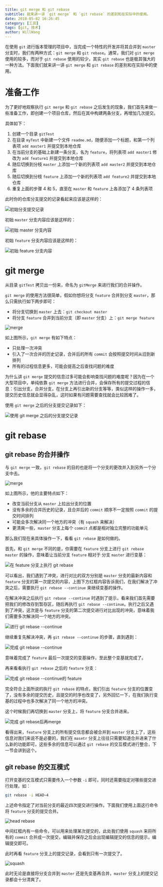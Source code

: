 ```yaml
---
title: git merge 和 git rebase
subtitle: 就来讲一讲 `git merge` 和 `git rebase` 的差别和在实际中的使用。
date: 2018-05-02 16:26:45
category: [工具]
tags: [git, 技术]
author: WillWang
---
```


在使用 `git` 进行版本管理的项目中，当完成一个特性的开发并将其合并到 `master` 分支时，我们有两种方式：`git merge` 和 `git rebase`。通常，我们对 `git merge` 使用的较多，而对于 `git rebase` 使用的较少，其实 `git rebase` 也是极其强大的一种方法。下面我们就来讲一讲 `git merge` 和 `git rebase` 的差别和在实际中的使用。

<!-- more -->

# 准备工作

为了更好地观察执行 `git merge` 和 `git rebase` 之后发生的现象，我们首先来做一些准备工作，即创建一个项目仓库，然后在其中构建两条分支，再增加几次提交。

具体如下：

1. 创建一个目录 `gitTest`
2. 在目录 `myTest` 中新建一个文件 `readme.md`，随便添加一个标题，和第一个列表项 `add master1` 并提交到本地仓库
3. 在当前分支的基础上新建一条分支，名为 `feature`，将列表项 `add master1` 修改为 `add feature1` 并提交到本地仓库
4. 随后切换到分枝 `master` 上添加一个新的列表项 `add master2` 并提交到本地仓库
5. 随后切换到分枝 `feature` 上添加一个新的列表项 `add feature2` 并提交到本地仓库
6. 重复上面的步骤 4 和 5，直至在 `master` 和 `feature` 上各添加了 4 条列表项

此时你的仓库分支提交的记录看起来应该是这样的：

![初始分支提交记录](/images/2018-05-02-git-rebase-and-git-merge-in-practice/init_branch_log.png)

初始 `master` 分支内容应该是这样的：

![初始 master 分支内容](/images/2018-05-02-git-rebase-and-git-merge-in-practice/init_master_branch.png)

初始 `feature` 分支内容应该是这样的：

![初始 feature 分支内容](/images/2018-05-02-git-rebase-and-git-merge-in-practice/init_feature_branch.png)

# git merge

从目录 `gitTest` 拷贝出一份来，命名为 `gitMerge` 来进行我们的合并操作。

`git merge` 的使用方法很简单，假如你想将分支 `feature` 合并到分支 `master`，那么只需执行如下两步即可：

- 将分支切换到 `master` 上去：`git checkout master`
- 将分支 `feature` 合并到当前分支（即 `master` 分支）上：`git merge feature`

![merge](/images/2018-05-02-git-rebase-and-git-merge-in-practice/merge.png)

如上图所示，`git merge` 有如下特点：

- 只处理一次冲突
- 引入了一次合并的历史记录，合并后的所有 `commit` 会按照提交时间从旧到新排列
- 所有的过程信息更多，可能会提高之后查找问题的难度

为什么讲 `git merge` 提交的信息过多可能会影响查找问题的难度呢？因为在一个大型项目中，单纯依靠 `git merge` 方法进行合并，会保存所有的提交过程的信息：引出分支，合并分支，在分支上再引出新的分支等等，类似这样的操作一多，提交历史信息就会显得杂乱，这时如果有问题需要查找就会比较困难了。

使用 `git merge` 之后的分支提交记录如下：

![使用 `git merge` 之后的分支提交记录](/images/2018-05-02-git-rebase-and-git-merge-in-practice/git_merge.png)

# git rebase

## git rebase 的合并操作

与 `git merge` 一致，`git rebase` 的目的也是将一个分支的更改并入到另外一个分支中去。

![merge](/images/2018-05-02-git-rebase-and-git-merge-in-practice/rebase.png)

如上图所示，他的主要特点如下：

- 改变当前分支从 `master` 上拉出分支的位置
- 没有多余的合并历史的记录，且合并后的 `commit` 顺序不一定按照 `commit` 的提交时间排列
- 可能会多次解决同一个地方的冲突（有 `squash` 来解决）
- 更清爽一些，`master` 分支上每个 `commit` 点都是相对独立完整的功能单元

那么我们现在来具体操作一下，看看 `git rebase` 是如何做的。

首先，和 `git merge` 不同的是，你需要在 `feature` 分支上进行 `git rebase master` 的操作，意味着让当前分支 `feature` 相对于 分支 `master` 进行变基：

![在 feature 分支上执行 `git rebase`](/images/2018-05-02-git-rebase-and-git-merge-in-practice/git_rebase_1.png)

可以看出，我们遇到了冲突，进行对比的双方分别是 `master` 分支的最新内容和 `feature` 分支的第一次提交的内容，上图下方红框内容告诉我们，在我们解决了冲突之后，需要执行 `git rebase --continue` 来继续变基的操作。

在解决冲突之后执行 `git rebase --continue` 时遇到了提示，看来我们首先需要把我们的修改存到暂存区，随后再执行 `git rebase --continue`。执行之后又遇到了冲突，这次是与 `feature` 分支的第二次提交进行对比出现的冲突，意味着我们需要多次解决同一个地方的冲突。

![进行 `git rebase --continue`](/images/2018-05-02-git-rebase-and-git-merge-in-practice/git_rebase_2.png)

继续重复先解决冲突，再 `git rebase --continue` 的步骤，直到遇到：

![完成 `git rebase --continue`](/images/2018-05-02-git-rebase-and-git-merge-in-practice/git_rebase_3.png)

意味着完成了 `feature` 最后一次提交的变基操作，至此整个变基就完成了。

再来看看执行 `git rebase` 之后的 `feature` 分支：

![完成 `git rebase --continue`的 feature](/images/2018-05-02-git-rebase-and-git-merge-in-practice/git_rebase_4.png)

完全符合上面所说的执行 `git rebase` 的特点，我们引出 `feature` 分支的位置变了，没有多余的提交历史，且提交的时序也改变了，另外回忆一下，在我们执行变基的过程中也多次解决了同一个地方的冲突。

这个时候我们再切换到 `master` 分支上，将 `feature` 分支合并进来。

![完成 `git rebase`后再merge](/images/2018-05-02-git-rebase-and-git-merge-in-practice/git_rebase_5.png)

看得出来，`feature` 分支上的所有提交信息都会被合并到 `master` 分支上了，这些信息对我们来说不是必要的，我们在 `masetr` 分支上往往只需要知道合并进来了什么新的功能即可，这些多余的信息可以通过 `git rebase` 的交互模式进行整合，下一节会讲到这个。

## git rebase 的交互模式

打开变基的交互模式只需要传入一个参数 `-i` 即可，同时还需要指定对哪些提交进行处理，如：

```bash
git rebase -i HEAD~4
```

上述命令指定了对当前分支的最近四次提交进行操作。下面我们使用上面这行命令将 `feature` 分支的提交合并。

![head rebase](/images/2018-05-02-git-rebase-and-git-merge-in-practice/git_rebase_6.png)

中间红框内有一些命令，可以用来处理某次提交的，此处我们使用 `squash` 来将所有的 `commit` 合并成一次提交，编辑并保存之后会出现编辑提交的信息的提示，编辑提交即可。

此时再看 `feature` 分支上的提交记录，会看到只有一次提交了。

![squash](/images/2018-05-02-git-rebase-and-git-merge-in-practice/git_rebase_7.png)

此时无论是直接将分支合并到 `master` 还是先变基再合并，`master` 分支上的提交记录都会十分清爽了。
